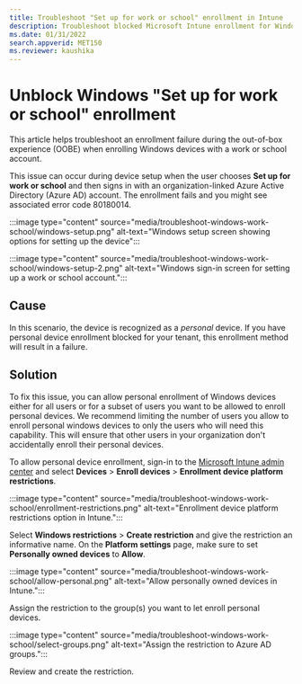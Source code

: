 ```yaml
---
title: Troubleshoot "Set up for work or school" enrollment in Intune
description: Troubleshoot blocked Microsoft Intune enrollment for Windows devices when the user chooses "Set up for work or school" and signs in with Azure AD. The device is recognized as a personal device and the tenant doesn't allow for this device type.
ms.date: 01/31/2022
search.appverid: MET150
ms.reviewer: kaushika
---
```


# Unblock Windows "Set up for work or school" enrollment

This article helps troubleshoot an enrollment failure during the out-of-box experience (OOBE) when enrolling Windows devices with a work or school account.

This issue can occur during device setup when the user chooses **Set up for work or school** and then signs in with an organization-linked Azure Active Directory (Azure AD) account. The enrollment fails and you might see associated error code 80180014.

:::image type="content" source="media/troubleshoot-windows-work-school/windows-setup.png" alt-text="Windows setup screen showing options for setting up the device":::

:::image type="content" source="media/troubleshoot-windows-work-school/windows-setup-2.png" alt-text="Windows sign-in screen for setting up a work or school account.":::

## Cause

In this scenario, the device is recognized as a *personal* device. If you have personal device enrollment blocked for your tenant, this enrollment method will result in a failure.

## Solution

To fix this issue, you can allow personal enrollment of Windows devices either for all users or for a subset of users you want to be allowed to enroll personal devices. We recommend limiting the number of users you allow to enroll personal windows devices to only the users who will need this capability. This will ensure that other users in your organization don't accidentally enroll their personal devices.

To allow personal device enrollment, sign-in to the [Microsoft Intune admin center](https://go.microsoft.com/fwlink/?linkid=2109431) and select **Devices** > **Enroll devices** > **Enrollment device platform restrictions**.

:::image type="content" source="media/troubleshoot-windows-work-school/enrollment-restrictions.png" alt-text="Enrollment device platform restrictions option in Intune.":::

Select **Windows restrictions** > **Create restriction** and give the restriction an informative name. On the **Platform settings** page, make sure to set **Personally owned devices** to **Allow**.

:::image type="content" source="media/troubleshoot-windows-work-school/allow-personal.png" alt-text="Allow personally owned devices in Intune.":::

Assign the restriction to the group(s) you want to let enroll personal devices.

:::image type="content" source="media/troubleshoot-windows-work-school/select-groups.png" alt-text="Assign the restriction to Azure AD groups.":::

Review and create the restriction.
